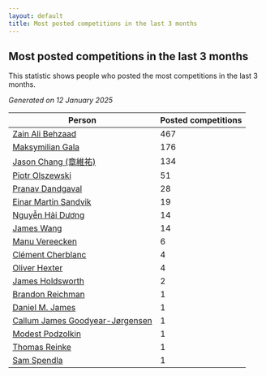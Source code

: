 ```yaml
---
layout: default
title: Most posted competitions in the last 3 months
---
```

## Most posted competitions in the last 3 months
This statistic shows people who posted the most competitions in the last 3 months.

*Generated on 12 January 2025*

| Person | Posted competitions |
| --- | --- |
| [Zain Ali Behzaad](https://www.worldcubeassociation.org/persons/2019BEHZ01) | 467 |
| [Maksymilian Gala](https://www.worldcubeassociation.org/persons/2022GALA01) | 176 |
| [Jason Chang (章維祐)](https://www.worldcubeassociation.org/persons/2023CHAN15) | 134 |
| [Piotr Olszewski](https://www.worldcubeassociation.org/persons/2013OLSZ02) | 51 |
| [Pranav Dandgaval](https://www.worldcubeassociation.org/persons/2017DAND01) | 28 |
| [Einar Martin Sandvik](https://www.worldcubeassociation.org/persons/2018SAND22) | 19 |
| [Nguyễn Hải Dương](https://www.worldcubeassociation.org/persons/2018DUON07) | 14 |
| [James Wang](https://www.worldcubeassociation.org/persons/2015WANG87) | 14 |
| [Manu Vereecken](https://www.worldcubeassociation.org/persons/2010VERE01) | 6 |
| [Clément Cherblanc](https://www.worldcubeassociation.org/persons/2014CHER05) | 4 |
| [Oliver Hexter](https://www.worldcubeassociation.org/persons/2022HEXT01) | 4 |
| [James Holdsworth](https://www.worldcubeassociation.org/persons/2015HOLD01) | 2 |
| [Brandon Reichman](https://www.worldcubeassociation.org/persons/2015REIC02) | 1 |
| [Daniel M. James](https://www.worldcubeassociation.org/persons/2012JAME04) | 1 |
| [Callum James Goodyear-Jørgensen](https://www.worldcubeassociation.org/persons/2012GOOD02) | 1 |
| [Modest Podzolkin](https://www.worldcubeassociation.org/persons/2017PODZ01) | 1 |
| [Thomas Reinke](https://www.worldcubeassociation.org/persons/2018REIN04) | 1 |
| [Sam Spendla](https://www.worldcubeassociation.org/persons/2015SPEN01) | 1 |

